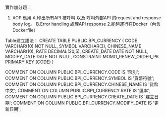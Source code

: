 實作加分題：
1. AOP 應用
  A.印出所有API 被呼叫 以及 呼叫外部API 的request and response body log。
  B.Error handling 處理API response
2.能夠運行在Docker（內含Dockerfile）

Table建立語法：
CREATE TABLE PUBLIC.BPI_CURRENCY (
   CODE VARCHAR(10) NOT NULL,
   SYMBOL VARCHAR(3),
   CHINESE_NAME VARCHAR(10),
   RATE DECIMAL(20,5),
   CREATE_DATE DATE NOT NULL,
   MODIFY_DATE DATE NOT NULL,
   CONSTRAINT MOMO_RENEW_ORDER_PK PRIMARY KEY (CODE)
)

COMMENT ON COLUMN PUBLIC.BPI_CURRENCY.CODE IS '幣別';
COMMENT ON COLUMN PUBLIC.BPI_CURRENCY.SYMBOL IS '貨幣符號';
COMMENT ON COLUMN PUBLIC.BPI_CURRENCY.CHINESE_NAME IS '貨幣中文';
COMMENT ON COLUMN PUBLIC.BPI_CURRENCY.RATE IS '匯率';
COMMENT ON COLUMN PUBLIC.BPI_CURRENCY.CREATE_DATE IS '建立日期';
COMMENT ON COLUMN PUBLIC.BPI_CURRENCY.MODIFY_DATE IS '更新日期';
